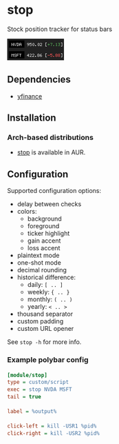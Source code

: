 # stop

Stock position tracker for status bars

![stop](images/stop.png)

## Dependencies

- [yfinance](https://github.com/ranaroussi/yfinance)

## Installation

### Arch-based distributions

- [stop](https://aur.archlinux.org/packages/stop) is available in AUR.

## Configuration

Supported configuration options:

- delay between checks
- colors:
    - background
    - foreground
    - ticker highlight
    - gain accent
    - loss accent
- plaintext mode
- one-shot mode
- decimal rounding
- historical difference:
    - daily: `[ .. ]`
    - weekly: `{ .. }`
    - monthly: `( .. )`
    - yearly: `< .. >`
- thousand separator
- custom padding
- custom URL opener

See `stop -h` for more info.

### Example polybar config

```ini
[module/stop]
type = custom/script
exec = stop NVDA MSFT
tail = true

label = %output%

click-left = kill -USR1 %pid%
click-right = kill -USR2 %pid%
```
